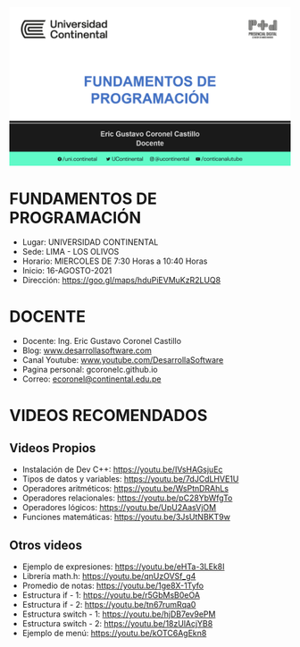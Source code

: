 ![FUNDAMENTOS DE PROGRAMACIÓN](https://raw.githubusercontent.com/gcoronelc/UC-2020-20-15795/main/img/curso.png)

# FUNDAMENTOS DE PROGRAMACIÓN

- Lugar: UNIVERSIDAD CONTINENTAL
- Sede: LIMA - LOS OLIVOS
- Horario: MIERCOLES DE 7:30 Horas a 10:40 Horas
- Inicio: 16-AGOSTO-2021
- Dirección: https://goo.gl/maps/hduPiEVMuKzR2LUQ8


# DOCENTE

- Docente: Ing. Eric Gustavo Coronel Castillo
- Blog: www.desarrollasoftware.com
- Canal Youtube: www.youtube.com/DesarrollaSoftware
- Pagina personal: gcoronelc.github.io
- Correo: ecoronel@continental.edu.pe


# VIDEOS RECOMENDADOS

## Videos Propios

- Instalación de Dev C++: https://youtu.be/IVsHAGsjuEc
- Tipos de datos y variables: https://youtu.be/7dJCdLHVE1U
- Operadores aritméticos: https://youtu.be/WsPtnDRAhLs
- Operadores relacionales: https://youtu.be/pC28YbWfgTo
- Operadores lógicos: https://youtu.be/UpU2AasVjOM
- Funciones matemáticas: https://youtu.be/3JsUtNBKT9w


## Otros videos

- Ejemplo de expresiones: https://youtu.be/eHTa-3LEk8I
- Librería math.h: https://youtu.be/qnUzOVSf_g4
- Promedio de notas: https://youtu.be/1ge8X-1Tyfo
- Estructura if - 1: https://youtu.be/r5GbMsB0eOA
- Estructura if - 2: https://youtu.be/tn67rumRqa0
- Estructura switch - 1: https://youtu.be/hjDB7ev9ePM
- Estructura switch - 2: https://youtu.be/18zUlAcjYB8
- Ejemplo de menú: https://youtu.be/kOTC6AgEkn8

